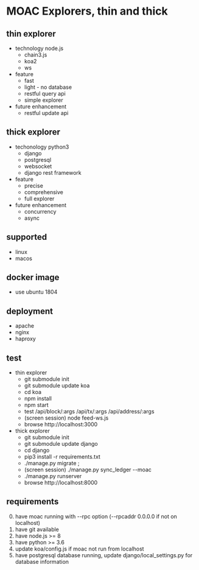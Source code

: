 # MOAC Explorers, thin and thick

## thin explorer
  - technology node.js
    - chain3.js
    - koa2
    - ws
  - feature
    - fast
    - light - no database
    - restful query api
    - simple explorer
  - future enhancement
    - restful update api

## thick explorer
  - techonology python3
    - django
    - postgresql
    - websocket
    - django rest framework
  - feature
    - precise
    - comprehensive
    - full explorer
  - future enhancement
    - concurrency
    - async

## supported
  - linux
  - macos

## docker image
  - use ubuntu 1804

## deployment
  - apache
  - nginx
  - haproxy

## test
  - thin explorer
    - git submodule init
    - git submodule update koa
    - cd koa
    - npm install
    - npm start
    - test /api/block/:args /api/tx/:args /api/address/:args
    - (screen session) node feed-ws.js
    - browse http://localhost:3000
  - thick explorer
    - git submodule init
    - git submodule update django
    - cd django
    - pip3 install -r requirements.txt
    - ./manage.py migrate ;
    - (screen session) ./manage.py sync_ledger --moac 
    - ./manage.py runserver
    - browse http://localhost:8000

## requirements
  0. have moac running with --rpc option (--rpcaddr 0.0.0.0 if not on localhost)
  1. have git available
  2. have node.js >= 8
  3. have python >= 3.6
  4. update koa/config.js if moac not run from localhost
  5. have postgresql database running, update django/local_settings.py for database information
